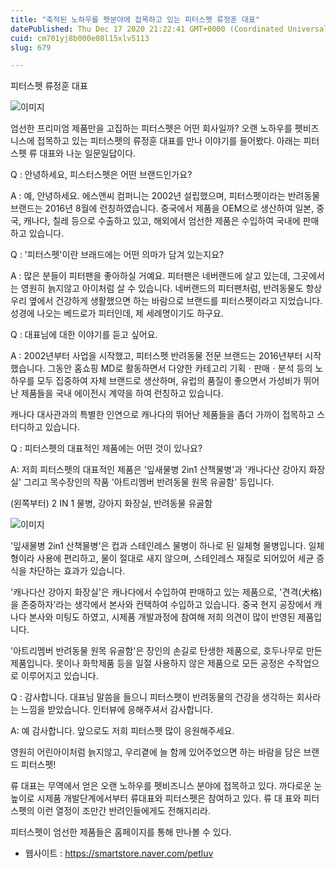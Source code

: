 ```yaml
---
title: "축적된 노하우를 펫분야에 접목하고 있는 피터스펫 류정훈 대표"
datePublished: Thu Dec 17 2020 21:22:41 GMT+0000 (Coordinated Universal Time)
cuid: cm701yj8b000e08l15xlv5113
slug: 679

---
```



피터스펫 류정훈 대표

![이미지](https://cdn.hashnode.com/res/hashnode/image/upload/v1739252374081/b6ed9715-73f0-48e3-95f8-8378cdb4e1bf.jpeg)

엄선한 프리미엄 제품만을 고집하는 피터스펫은 어떤 회사일까? 오랜 노하우를 펫비즈니스에 접목하고 있는 피터스펫의 류정훈 대표를 만나 이야기를 들어봤다. 아래는 피터스펫 류 대표와 나눈 일문일답이다.

Q : 안녕하세요, 피스터스펫은 어떤 브랜드인가요?

A : 예, 안녕하세요. 에스앤씨 컴퍼니는 2002년 설립했으며, 피터스펫이라는 반려동물 브랜드는 2016년 8월에 런칭하였습니다. 중국에서 제품을 OEM으로 생산하여 일본, 중국, 캐나다, 칠레 등으로 수출하고 있고, 해외에서 엄선한 제품은 수입하여 국내에 판매하고 있습니다.

Q : '피터스펫'이란 브래드에는 어떤 의마가 담겨 있는지요?

A : 많은 분들이 피터팬을 좋아하실 거예요. 피터팬은 네버랜드에 살고 있는데, 그곳에서는 영원히 늙지않고 아이처럼 살 수 있습니다. 네버랜드의 피터팬처럼, 반려동물도 항상 우리 옆에서 건강하게 생활했으면 하는 바람으로 브랜드를 피터스펫이라고 지었습니다. 성경에 나오는 베드로가 피터인데, 제 세례명이기도 하구요.

Q : 대표님에 대한 이야기를 듣고 싶어요.

A : 2002년부터 사업을 시작했고, 피터스펫 반려동물 전문 브랜드는 2016년부터 시작했습니다. 그동안 홈쇼핑 MD로 활동하면서 다양한 카테고리 기획ㆍ판매ㆍ분석 등의 노하우를 모두 집중하여 자체 브랜드로 생산하며, 유럽의 품질이 좋으면서 가성비가 뛰어난 제품들을 국내 에이전시 계약을 하여 런칭하고 있습니다.

캐나다 대사관과의 특별한 인연으로 캐나다의 뛰어난 제품들을 좀더 가까이 접목하고 스터디하고 있습니다.

Q : 피터스펫의 대표적인 제품에는 어떤 것이 있나요?

A: 저희 피터스펫의 대표적인 제품은 '잎새물병 2in1 산책물병'과 '캐나다산 강아지 화장실' 그리고 목수장인의 작품 '아트리멤버 반려동물 원목 유골함' 등입니다.

(왼쪽부터) 2 IN 1 물병, 강아지 화장실, 반려동물 유골함

![이미지](https://cdn.hashnode.com/res/hashnode/image/upload/v1739252376044/4af87cd7-a919-45c5-a5a2-838c7e6b8e6a.png)

'잎새물병 2in1 산책물병'은 컵과 스테인레스 물병이 하나로 된 일체형 물병입니다. 일체형이라 사용에 편리하고, 물이 절대로 새지 않으며, 스테인레스 재질로 되어있어 세균 증식을 차단하는 효과가 있습니다.

'캐나다산 강아지 화장실'은 캐나다에서 수입하여 판매하고 있는 제품으로, '견격(犬格)을 존중하자'라는 생각에서 본사와 컨택하여 수입하고 있습니다. 중국 현지 공장에서 캐나다 본사와 미팅도 하였고, 시제품 개발과정에 참여해 저희 의견이 많이 반영된 제품입니다.

'아트리멤버 반려동물 원목 유골함'은 장인의 손길로 탄생한 제품으로, 호두나무로 만든 제품입니다. 못이나 화학제품 등을 일절 사용하지 않은 제품으로 모든 공정은 수작업으로 이루어지고 있습니다.

Q : 감사합니다. 대표님 말씀을 들으니 피터스펫이 반려동물의 건강을 생각하는 회사라는 느낌을 받았습니다. 인터뷰에 응해주셔서 감사합니다.

A: 예 감사합니다. 앞으로도 저희 피터스펫 많이 응원해주세요.

영원히 어린아이처럼 늙지않고, 우리곁에 늘 함께 있어주었으면 하는 바람을 담은 브랜드 피터스펫!

류 대표는 무역에서 얻은 오랜 노하우를 펫비즈니스 분야에 접목하고 있다. 까다로운 눈높이로 시제품 개발단계에서부터 류대표와 피터스펫은 참여하고 있다. 류 대 표와 피터스펫의 이런 열정이 조만간 반려인들에게도 전해지리라.

피터스펫이 엄선한 제품들은 홈페이지를 통해 만나볼 수 있다.

- 웹사이트 : https://smartstore.naver.com/petluv